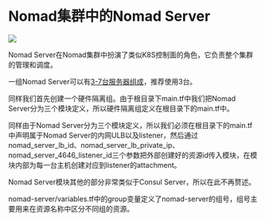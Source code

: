 # Nomad集群中的Nomad Server

![](http://hashicorpfile.cn-bj.ufileos.com/nomad_public.jpg)

Nomad Server在Nomad集群中扮演了类似K8S控制面的角色，它负责整个集群的管理和调度。

一组Nomad Server可以有[3-7台服务器组成](https://www.nomadproject.io/guides/install/production/reference-architecture.html#ra)，推荐使用3台。

同样我们首先创建一个硬件隔离组。由于根目录下main.tf中我们把Nomad Server分为三个模块定义，所以硬件隔离组定义在根目录下的main.tf中。

同样由于Nomad Server分为三个模块定义，所以我们必须在根目录下的main.tf中声明属于Nomad Server的内网ULB以及listener，然后通过nomad_server_lb_id、nomad_server_lb_private_ip、nomad_server_4646_listener_id三个参数把外部创建好的资源id传入模块，在模块内部为每一台主机创建对应到listener的attachment。

Nomad Server模块其他的部分非常类似于Consul Server，所以在此不再赘述。

nomad-server/variables.tf中的group变量定义了nomad-server的组号，组号主要用来在资源名称中区分不同组的资源。

